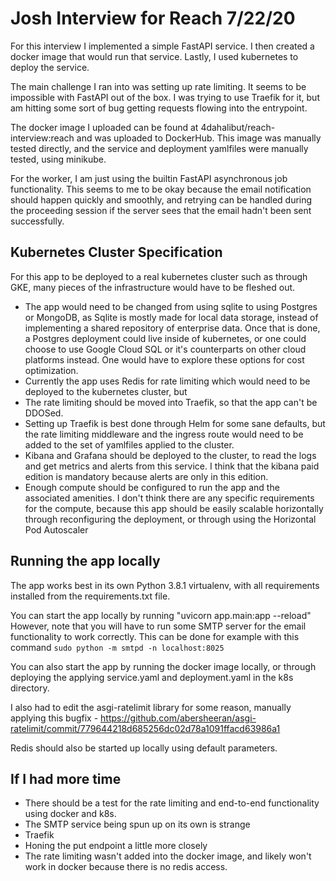 # Josh Interview for Reach 7/22/20
For this interview I implemented a simple FastAPI service. I then created a docker image that would run that service. Lastly, I used kubernetes to deploy the service. 

The main challenge I ran into was setting up rate limiting. It seems to be impossible with FastAPI out of the box. I was trying to use Traefik for it, but am hitting some sort of bug getting requests flowing into the entrypoint. 

The docker image I uploaded can be found at 4dahalibut/reach-interview:reach and was uploaded to DockerHub. This image was manually tested directly, and the service and deployment yamlfiles were manually tested, using minikube. 

For the worker, I am just using the builtin FastAPI asynchronous job functionality. This seems to me to be okay because the email notification should happen quickly and smoothly, and retrying can be handled during the proceeding session if the server sees that the email hadn't been sent successfully. 

## Kubernetes Cluster Specification
For this app to be deployed to a real kubernetes cluster such as through GKE, many pieces of the infrastructure would have to be fleshed out. 
* The app would need to be changed from using sqlite to using Postgres or MongoDB, as Sqlite is mostly made for local data storage, instead of implementing a shared repository of enterprise data. Once that is done, a Postgres deployment could live inside of kubernetes, or one could choose to use Google Cloud SQL or it's counterparts on other cloud platforms instead. One would have to explore these options for cost optimization. 
* Currently the app uses Redis for rate limiting which would need to be deployed to the kubernetes cluster, but 
* The rate limiting should be moved into Traefik, so that the app can't be DDOSed. 
* Setting up Traefik is best done through Helm for some sane defaults, but the rate limiting middleware and the ingress route would need to be added to the set of yamlfiles applied to the cluster. 
* Kibana and Grafana should be deployed to the cluster, to read the logs and get metrics and alerts from this service. I think that the kibana paid edition is mandatory because alerts are only in this edition. 
* Enough compute should be configured to run the app and the associated amenities. I don't think there are any specific requirements for the compute, because this app should be easily scalable horizontally through reconfiguring the deployment, or through using the Horizontal Pod Autoscaler

## Running the app locally
The app works best in its own Python 3.8.1 virtualenv, with all requirements installed from the 
requirements.txt file. 

You can start the app locally by running "uvicorn app.main:app --reload"
However, note that you will have to run some SMTP server for the email functionality to 
work correctly. This can be done for example with this command
```sudo python -m smtpd -n localhost:8025```

You can also start the app by running the docker image locally, or through deploying the 
applying service.yaml and deployment.yaml in the k8s directory. 

I also had to edit the asgi-ratelimit library for some reason, manually applying this bugfix - https://github.com/abersheeran/asgi-ratelimit/commit/779644218d685256dc02d78a1091ffacd63986a1

Redis should also be started up locally using default parameters. 

## If I had more time
* There should be a test for the rate limiting and end-to-end functionality using docker and k8s. 
* The SMTP service being spun up on its own is strange
* Traefik
* Honing the put endpoint a little more closely
* The rate limiting wasn't added into the docker image, and likely won't work in docker because there is no redis access. 
